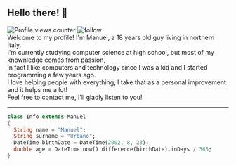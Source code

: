 ## Hello there! 👋
![Profile views counter](https://komarev.com/ghpvc/?username=manu-urba&color=orange)
![follow](https://img.shields.io/github/followers/manu-urba?color=orange&label=Followers)<br/>
Welcome to my profile! I'm Manuel, a 18 years old guy living in northern Italy.<br/>
I'm currently studying computer science at high school, but most of my knownledge comes from passion,<br/>
in fact I like computers and technology since I was a kid and I started programming a few years ago.<br/>
I love helping people with everything, I take that as a personal improvement and it helps me a lot!<br/>
Feel free to contact me, I'll gladly listen to you!<br/>

---
```dart
class Info extends Manuel
{
  String name = "Manuel";
  String surname = "Urbano";
  DateTime birthDate = DateTime(2002, 8, 23);
  double age = DateTime.now().difference(birthDate).inDays / 365;
}
```
